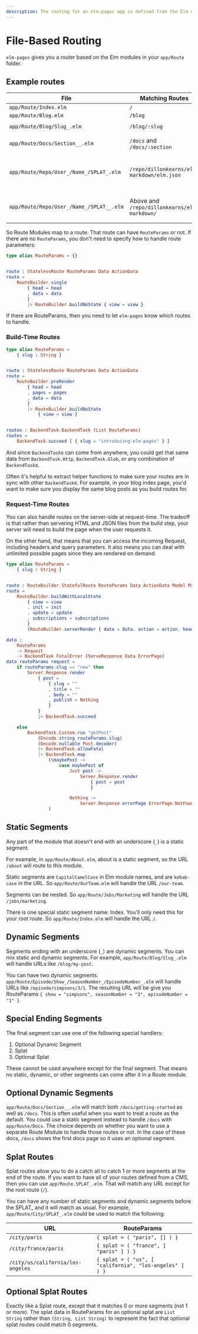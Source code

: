 ```yaml
---
description: The routing for an elm-pages app is defined from the Elm modules in the `app/Route` folder.
---
```


# File-Based Routing

`elm-pages` gives you a router based on the Elm modules in your `app/Route` folder.

## Example routes

| File                                     | Matching Routes                              | RouteParams                                                         |
| ---------------------------------------- | -------------------------------------------- | ------------------------------------------------------------------- |
| `app/Route/Index.elm`                    | `/`                                          | `{}`                                                                |
| `app/Route/Blog.elm`                     | `/blog`                                      | `{}`                                                                |
| `app/Route/Blog/Slug_.elm`               | `/blog/:slug`                                | `{ slug : String }`                                                 |
| `app/Route/Docs/Section__.elm`           | `/docs` and `/docs/:section`                 | `{ section : Maybe String }`                                        |
| `app/Route/Repo/User_/Name_/SPLAT_.elm`  | `/repo/dillonkearns/elm-markdown/elm.json`   | `{ user : String, name : String, splat : ( String, List String ) }` |
| `app/Route/Repo/User_/Name_/SPLAT__.elm` | Above and `/repo/dillonkearns/elm-markdown/` | `{ user : String, name : String, splat : List String }`             |

So Route Modules map to a route. That route can have `RouteParams` or not. If there are no `RouteParams`, you don't need to specify how to handle route parameters:

```elm
type alias RouteParams = {}


route : StatelessRoute RouteParams Data ActionData
route =
    RouteBuilder.single
        { head = head
        , data = data
        }
        |> RouteBuilder.buildNoState { view = view }
```

If there are RouteParams, then you need to let `elm-pages` know which routes to handle.

### Build-Time Routes

```elm
type alias RouteParams =
    { slug : String }


route : StatelessRoute RouteParams Data ActionData
route =
    RouteBuilder.preRender
        { head = head
        , pages = pages
        , data = data
        }
        |> RouteBuilder.buildNoState
            { view = view }


routes : BackendTask.BackendTask (List RouteParams)
routes =
    BackendTask.succeed [ { slug = "introducing-elm-pages" } ]
```

And since `BackendTask`s can come from anywhere, you could get that same data from `BackendTask.Http`, `BackendTask.Glob`, or any combination of `BackendTask`s.

Often it's helpful to extract helper functions to make sure your routes are in sync with other `BackendTask`s. For example, in your blog index page, you'd want to make sure
you display the same blog posts as you build routes for.

### Request-Time Routes

You can also handle routes on the server-side at request-time. The tradeoff is that rather than servering HTML and JSON files from the build step, your server will need to
build the page when the user requests it.

On the other hand, that means that you can access the incoming Request, including headers and query parameters. It also means you can deal with unlimited possible pages since they are rendered on demand.

```elm
type alias RouteParams =
    { slug : String }


route : RouteBuilder.StatefulRoute RouteParams Data ActionData Model Msg
route =
    RouteBuilder.buildWithLocalState
        { view = view
        , init = init
        , update = update
        , subscriptions = subscriptions
        }
        (RouteBuilder.serverRender { data = data, action = action, head = head })

data :
    RouteParams
    -> Request
    -> BackendTask FatalError (ServeResponse Data ErrorPage)
data routeParams request =
    if routeParams.slug == "new" then
        Server.Response.render
            { post =
                { slug = ""
                , title = ""
                , body = ""
                , publish = Nothing
                }
            }
            |> BackendTask.succeed

    else
        BackendTask.Custom.run "getPost"
            (Encode.string routeParams.slug)
            (Decode.nullable Post.decoder)
            |> BackendTask.allowFatal
            |> BackendTask.map
                (\maybePost ->
                    case maybePost of
                        Just post ->
                            Server.Response.render
                                { post = post
                                }

                        Nothing ->
                            Server.Response.errorPage ErrorPage.NotFound
                )
```

## Static Segments

Any part of the module that doesn't end with an underscore (`_`) is a static segment.

For example, in `app/Route/About.elm`, about is a static segment, so the URL `/about` will route to this module.

Static segments are `CapitalCamelCase` in Elm module names, and are `kebab-case` in the URL. So `app/Route/OurTeam.elm` will handle the URL `/our-team`.

Segments can be nested. So `app/Route/Jobs/Marketing` will handle the URL `/jobs/marketing`.

There is one special static segment name: Index. You'll only need this for your root route. So `app/Route/Index.elm` will handle the URL `/`.

## Dynamic Segments

Segments ending with an underscore (`_`) are dynamic segments. You can mix static and dynamic segments. For example, `app/Route/Blog/Slug_.elm` will handle URLs like `/blog/my-post`.

You can have two dynamic segments. `app/Route/Episode/Show_/SeasonNumber_/EpisodeNumber_.elm` will handle URLs like `/episode/simpsons/3/1`. The resulting URL will be give you RouteParams `{ show = "simpsons", seasonNumber = "3", episodeNumber = "1" }`.

## Special Ending Segments

The final segment can use one of the following special handlers:

1. Optional Dynamic Segment
2. Splat
3. Optional Splat

These cannot be used anywhere except for the final segment. That means no static, dynamic, or other segments can come after it in a Route module.

## Optional Dynamic Segments

`app/Route/Docs/Section__.elm` will match both `/docs/getting-started` as well as `/docs`. This is often useful when you want to treat a route as the default. You could use a static segment instead to handle `/docs` with `app/Route/Docs`. The choice depends on whether you want to use a separate Route Module to handle those routes or not. In the case of these docs, `/docs` shows the first docs page so it uses an optional segment.

## Splat Routes

Splat routes allow you to do a catch all to catch 1 or more segments at the end of the route. If you want to have all of your routes defined from a CMS, then you can use `app/Route.SPLAT_.elm`. That will match any URL except for the root route (`/`).

You can have any number of static segments and dynamic segments before the SPLAT\_ and it will match as usual. For example, `app/Route/City/SPLAT_.elm` could be used to match the following:

| URL                               | RouteParams                                             |
| --------------------------------- | ------------------------------------------------------- |
| `/city/paris`                     | `{ splat = ( "paris", [] ) }`                           |
| `/city/france/paris`              | `{ splat = ( "france", [ "paris" ] ) }`                 |
| `/city/us/california/los-angeles` | `{ splat = ( "us", [ "california", "los-angeles" ] ) }` |

## Optional Splat Routes

Exactly like a Splat route, except that it matches 0 or more segments (not 1 or more). The splat data in RouteParams for an optional splat are `List String` rather than `(String, List String)` to represent the fact that optional splat routes could match 0 segments.
